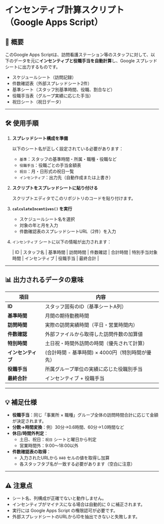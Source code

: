 # インセンティブ計算スクリプト（Google Apps Script）

## 📌 概要

このGoogle Apps Scriptは、訪問看護ステーション等のスタッフに対して、以下のデータを元に**インセンティブと役職手当を自動計算**し、Google スプレッドシートに出力するものです。

- スケジュールシート（訪問記録）
- 件数確認表（外部スプレッドシート2件）
- 基準シート（スタッフ別基準時間、役職、割合など）
- 役職手当表（グループ実績に応じた手当）
- 祝日シート（祝日データ）

---

## 🛠 使用手順

1. **スプレッドシート構成を準備**

   以下のシート名が正しく設定されている必要があります：

   - `基準`：スタッフの基準時間・所属・職種・役職など
   - `役職手当`：役職ごとの手当金額表
   - `祝日`：月・日形式の祝日一覧
   - `インセンティブ`：出力先（自動作成または上書き）

2. **スクリプトをスプレッドシートに貼り付ける**

   スクリプトエディタでこのリポジトリのコードを貼り付けます。

3. **`calculateIncentives()` を実行**

   - スケジュールシート名を選択
   - 対象の年と月を入力
   - 件数確認表のスプレッドシートURL（2件）を入力

4. `インセンティブ` シートに以下の情報が出力されます：

   | ID | スタッフ名 | 基準時間 | 訪問時間 | 件数確認 | 合計時間 | 特別手当対象時間 | インセンティブ | 役職手当 | 最終合計 |

---

## 📊 出力されるデータの意味

| 項目 | 内容 |
|------|------|
| **ID** | スタッフ固有のID（基準シートA列） |
| **基準時間** | 月間の期待勤務時間 |
| **訪問時間** | 実際の訪問実績時間（平日・営業時間内） |
| **件数確認** | 外部ファイルから取得した訪問件数の加算値 |
| **特別時間** | 土日祝・時間外訪問の時間（優先されて計算） |
| **インセンティブ** | (合計時間 - 基準時間) × 4000円（特別時間が優先） |
| **役職手当** | 所属グループ単位の実績に応じた役職別手当 |
| **最終合計** | インセンティブ + 役職手当 |

---

## 💡 補足仕様

- **役職手当**：同じ「事業所 × 職種」グループ全体の訪問時間合計に応じて金額が決定されます。
- **分数→時間変換**：例）30分→0.6時間、60分→1.0時間など
- **休日/時間外判定**：
  - 土日、祝日：`祝日` シートと曜日から判定
  - 営業時間外：9:00～18:00以外
- **件数確認表の取得**：
  - 入力されたURLから `H40` セルの値を取得し加算
  - 各スタッフタブ名が一致する必要があります（空白に注意）

---

## ⚠ 注意点

- シート名、列構成が正確でないと動作しません。
- インセンティブがマイナスになる場合は自動的に 0 に補正されます。
- 実行には Google Apps Script の権限認可が必要です。
- 外部スプレッドシートのURLからIDを抽出できないと失敗します。
